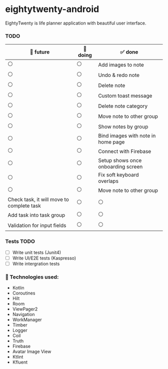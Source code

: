 # eightytwenty-android

EightyTwenty is life planner application with beautiful user interface. 





### TODO

:dart: future | :hammer: doing |  :white_check_mark: done
--- | ---| --- 
:white_circle: | :white_circle: | Add images to note
:white_circle: | :white_circle: | Undo & redo note
:white_circle: | :white_circle: | Delete note
:white_circle: | :white_circle: | Custom toast message
:white_circle: | :white_circle: | Delete note category
:white_circle: | :white_circle: | Move note to other group
:white_circle: | :white_circle: | Show notes by group
:white_circle: | :white_circle: | Bind images with note in home page
:white_circle: | :white_circle: | Connect with Firebase
:white_circle: | :white_circle: | Setup shows once onboarding screen
:white_circle: | :white_circle: | Fix soft keyboard overlaps
:white_circle: | :white_circle: | Move note to other group
Check task, it will move to complete task| :white_circle: | :white_circle:
Add task into task group | :white_circle: |  :white_circle:
Validation for input fields | :white_circle: | :white_circle:


### Tests TODO
- [ ] Write unit tests (Junit4)
- [ ] Write UI/E2E tests (Kaspresso)
- [ ] Write intergration tests

### 🔨 Technologies used:

- Kotlin
- Coroutines
- Hilt
- Room
- ViewPager2
- Navigation
- WorkManager
- Timber
- Logger
- Coil
- Truth
- Firebase
- Avatar Image View
- Ktlint
- Kfluent
